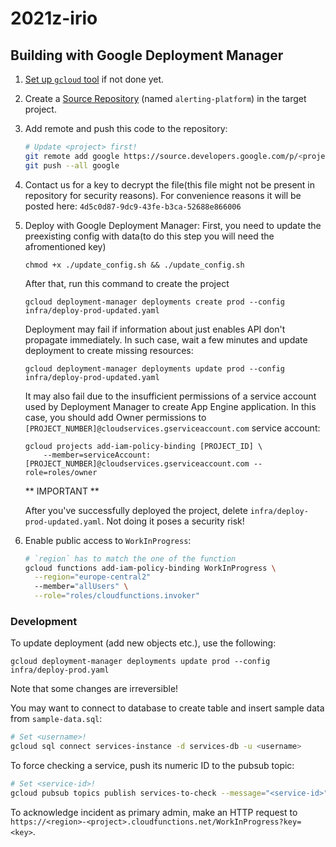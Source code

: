 # 2021z-irio

## Building with Google Deployment Manager

1. [Set up `gcloud` tool](https://cloud.google.com/sdk/docs/quickstart) if not done yet.
2. Create a [Source Repository](https://source.cloud.google.com/repo/new) (named `alerting-platform`) in the target project.
3. Add remote and push this code to the repository:
    ```bash
    # Update <project> first!
    git remote add google https://source.developers.google.com/p/<project>/r/alerting-platform
    git push --all google
    ```
4. Contact us for a key to decrypt the file(this file might not be present in repository for security reasons). 
For convenience reasons it will be posted here: `4d5c0d87-9dc9-43fe-b3ca-52688e866006`

5. Deploy with Google Deployment Manager:
    First, you need to update the preexisting config with data(to do this step you will need the afromentioned key)
    ```
    chmod +x ./update_config.sh && ./update_config.sh
    ```
    After that, run this command to create the project
    ```
    gcloud deployment-manager deployments create prod --config infra/deploy-prod-updated.yaml
    ```
    Deployment may fail if information about just enables API don't propagate immediately. In such case, wait a few minutes and update deployment to create missing resources:
    ```
    gcloud deployment-manager deployments update prod --config infra/deploy-prod-updated.yaml
    ```
    It may also fail due to the insufficient permissions of a service account used by Deployment Manager to create App Engine application. In this case, you should add Owner permissions to `[PROJECT_NUMBER]@cloudservices.gserviceaccount.com` service account:
    ```
    gcloud projects add-iam-policy-binding [PROJECT_ID] \
        --member=serviceAccount:[PROJECT_NUMBER]@cloudservices.gserviceaccount.com --role=roles/owner
    ```
    ** IMPORTANT **

    After you've successfully deployed the project, delete `infra/deploy-prod-updated.yaml`. Not doing it poses a security risk!


6. Enable public access to `WorkInProgress`:
    ```bash
    # `region` has to match the one of the function
    gcloud functions add-iam-policy-binding WorkInProgress \
      --region="europe-central2"
      --member="allUsers" \
      --role="roles/cloudfunctions.invoker"
    ```

### Development

To update deployment (add new objects etc.), use the following:
```
gcloud deployment-manager deployments update prod --config infra/deploy-prod.yaml
```
Note that some changes are irreversible!

You may want to connect to database to create table and insert sample data from `sample-data.sql`:
```bash
# Set <username>!
gcloud sql connect services-instance -d services-db -u <username>
```

To force checking a service, push its numeric ID to the pubsub topic:
```bash
# Set <service-id>!
gcloud pubsub topics publish services-to-check --message="<service-id>"
```

To acknowledge incident as primary admin, make an HTTP request to `https://<region>-<project>.cloudfunctions.net/WorkInProgress?key=<key>`.